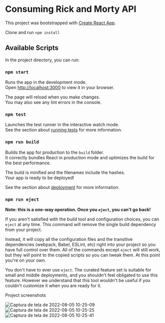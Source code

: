 # Consuming Rick and Morty API

This project was bootstrapped with [Create React App](https://github.com/facebook/create-react-app).

Clone and run `npm install`

## Available Scripts

In the project directory, you can run:

### `npm start`

Runs the app in the development mode.\
Open [http://localhost:3000](http://localhost:3000) to view it in your browser.

The page will reload when you make changes.\
You may also see any lint errors in the console.

### `npm test`

Launches the test runner in the interactive watch mode.\
See the section about [running tests](https://facebook.github.io/create-react-app/docs/running-tests) for more information.

### `npm run build`

Builds the app for production to the `build` folder.\
It correctly bundles React in production mode and optimizes the build for the best performance.

The build is minified and the filenames include the hashes.\
Your app is ready to be deployed!

See the section about [deployment](https://facebook.github.io/create-react-app/docs/deployment) for more information.

### `npm run eject`

**Note: this is a one-way operation. Once you `eject`, you can't go back!**

If you aren't satisfied with the build tool and configuration choices, you can `eject` at any time. This command will remove the single build dependency from your project.

Instead, it will copy all the configuration files and the transitive dependencies (webpack, Babel, ESLint, etc) right into your project so you have full control over them. All of the commands except `eject` will still work, but they will point to the copied scripts so you can tweak them. At this point you're on your own.

You don't have to ever use `eject`. The curated feature set is suitable for small and middle deployments, and you shouldn't feel obligated to use this feature. However we understand that this tool wouldn't be useful if you couldn't customize it when you are ready for it.

Project screenshots

![Captura de tela de 2022-08-05 10-25-09](https://user-images.githubusercontent.com/11844740/183086886-bd43c86b-3a71-4f72-8dd3-472418ec0ec9.png)
![Captura de tela de 2022-08-05 10-25-25](https://user-images.githubusercontent.com/11844740/183086882-0a8fba8f-d925-4886-afd5-10aaeee22874.png)
![Captura de tela de 2022-08-05 10-25-41](https://user-images.githubusercontent.com/11844740/183086874-3785e580-bf8d-400c-a4c9-7a25dc645dcb.png)

